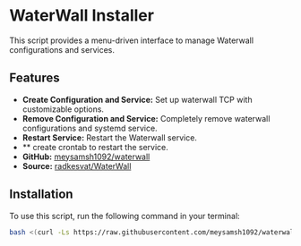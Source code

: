 # WaterWall Installer

This script provides a menu-driven interface to manage Waterwall configurations and services.

## Features
- **Create Configuration and Service:** Set up waterwall TCP with customizable options.
- **Remove Configuration and Service:** Completely remove waterwall configurations and systemd service.
- **Restart Service:** Restart the Waterwall service.
- ** create crontab to restart the service.
- **GitHub:** [meysamsh1092/waterwall](https://github.com/meysamsh1092/waterwall)
- **Source:** [radkesvat/WaterWall](https://github.com/radkesvat/WaterWall)

## Installation

To use this script, run the following command in your terminal:

```bash
bash <(curl -Ls https://raw.githubusercontent.com/meysamsh1092/waterwall/main/waterwall.sh)
